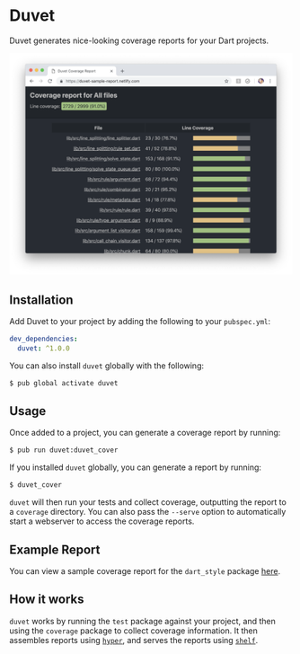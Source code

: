 # Duvet

Duvet generates nice-looking coverage reports for your Dart projects.

![Duvet coverage report screenshot](https://raw.githubusercontent.com/dstaley/duvet/master/site/screenshot.png)

## Installation

Add Duvet to your project by adding the following to your `pubspec.yml`:

```yml
dev_dependencies:
  duvet: ^1.0.0
```

You can also install `duvet` globally with the following:

```bash
$ pub global activate duvet
```

## Usage

Once added to a project, you can generate a coverage report by running:

```bash
$ pub run duvet:duvet_cover
```

If you installed `duvet` globally, you can generate a report by running:

```bash
$ duvet_cover
```

`duvet` will then run your tests and collect coverage, outputting the report to a `coverage` directory. You can also pass the `--serve` option to automatically start a webserver to access the coverage reports.

## Example Report

You can view a sample coverage report for the `dart_style` package [here](https://duvet-sample-report.netlify.com).

## How it works

`duvet` works by running the `test` package against your project, and then using the `coverage` package to collect coverage information. It then assembles reports using [`hyper`](https://pub.dartlang.org/packages/hyper), and serves the reports using [`shelf`](https://pub.dartlang.org/packages/shelf).
